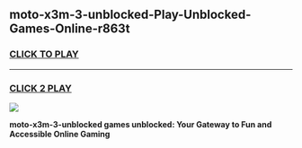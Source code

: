 
## moto-x3m-3-unblocked-Play-Unblocked-Games-Online-r863t
<h3>
<a href="https://premium76.site?title=moto-x3m-3-unblocked&ref=25A">CLICK TO PLAY</a></h3>
<hr>

<h3>
<a href="https://premium76.site?title=moto-x3m-3-unblocked&ref=25A">CLICK 2 PLAY</a>
  
</h3>

<a href="https://premium76.site?title=moto-x3m-3-unblocked&ref=25A"><img src="https://clearcache.store/games.png"></a>


**moto-x3m-3-unblocked games unblocked: Your Gateway to Fun and Accessible Online Gaming**
